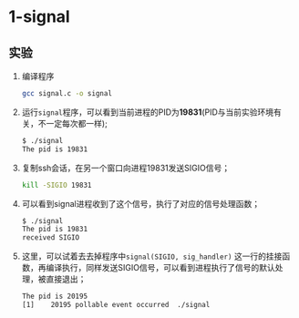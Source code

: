 # 1-signal

##  实验

1. 编译程序

    ```sh
    gcc signal.c -o signal
    ```

    

2. 运行`signal`程序，可以看到当前进程的PID为**19831**(PID与当前实验环境有关，不一定每次都一样);

    ```sh
    $ ./signal
    The pid is 19831
    ```

    

3. 复制ssh会话，在另一个窗口向进程19831发送SIGIO信号；

    ```sh
    kill -SIGIO 19831
    ```

4. 可以看到signal进程收到了这个信号，执行了对应的信号处理函数；

    ```sh
    $ ./signal
    The pid is 19831
    received SIGIO
    ```

5. 这里，可以试着去去掉程序中`signal(SIGIO, sig_handler)` 这一行的挂接函数，再编译执行，同样发送SIGIO信号，可以看到进程执行了信号的默认处理，被直接退出；

    ```sh
    The pid is 20195
    [1]    20195 pollable event occurred  ./signal
    ```

    

